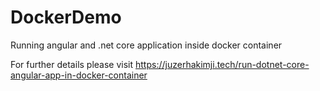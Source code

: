 # DockerDemo
Running angular and .net core application inside docker container

For further details please visit https://juzerhakimji.tech/run-dotnet-core-angular-app-in-docker-container
